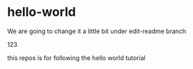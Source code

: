 # hello-world

We are going to change it a little bit under edit-readme branch

123 

this repos is for following the hello world tutorial

